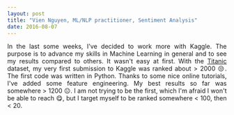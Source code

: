 ```yaml
---
layout: post
title: "Vien Nguyen, ML/NLP practitioner, Sentiment Analysis"
date: 2016-08-07
---
```


<p align = "justify">
In the last some weeks, I've decided to work more with Kaggle. The purpose is to advance my skills in Machine Learning in general and to see my results compared to others. It wasn't easy at first. With the <a href="https://www.kaggle.com/c/titanic">Titanic</a> dataset, my very first submission to Kaggle was ranked about &gt; 2000 &#128530;. The first code was written in Python. Thanks to some nice online tutorials, I've added some feature engineering. My best results so far was somewhere &gt; 1200 &#128528;. I am not trying to be the first, which I'm afraid I won't be able to reach &#128523;, but I target myself to be ranked somewhere &lt; 100, then &lt; 20.
</p>
<div>
<script>
  (function(i,s,o,g,r,a,m){i['GoogleAnalyticsObject']=r;i[r]=i[r]||function(){
  (i[r].q=i[r].q||[]).push(arguments)},i[r].l=1*new Date();a=s.createElement(o),
  m=s.getElementsByTagName(o)[0];a.async=1;a.src=g;m.parentNode.insertBefore(a,m)
  })(window,document,'script','https://www.google-analytics.com/analytics.js','ga');

  ga('create', 'UA-77434616-1', 'auto');
  ga('send', 'pageview');

</script>
</div>
